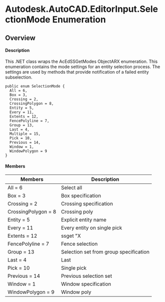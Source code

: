# Autodesk.AutoCAD.EditorInput.SelectionMode Enumeration

## Overview

#### Description
This .NET class wraps the AcEdSSGetModes ObjectARX enumeration. 
This enumeration contains the mode settings for an entity selection process. The settings are used by methods that provide notification of a failed entity subselection.
```text
public enum SelectionMode {
  All = 6,
  Box = 3,
  Crossing = 2,
  CrossingPolygon = 8,
  Entity = 5,
  Every = 11,
  Extents = 12,
  FencePolyline = 7,
  Group = 13,
  Last = 4,
  Multiple = 15,
  Pick = 10,
  Previous = 14,
  Window = 1,
  WindowPolygon = 9
}
```

#### Members
| Members | Description |
| --- | --- |
| All = 6 | Select all |
| Box = 3 | Box specification |
| Crossing = 2 | Crossing specification |
| CrossingPolygon = 8 | Crossing poly |
| Entity = 5 | Explicit entity name |
| Every = 11 | Every entity on single pick |
| Extents = 12 | ssget "X |
| FencePolyline = 7 | Fence selection |
| Group = 13 | Selection set from group specification |
| Last = 4 | Last |
| Pick = 10 | Single pick |
| Previous = 14 | Previous selection set |
| Window = 1 | Window specification |
| WindowPolygon = 9 | Window poly |